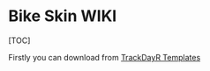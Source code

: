 # Bike Skin WIKI

[TOC]

Firstly you can download from [TrackDayR Templates](https://drive.google.com/drive/folders/1XA9W1ntJyhfRpx_u-pUI3M2YlRd-DLRH?usp=sharing)